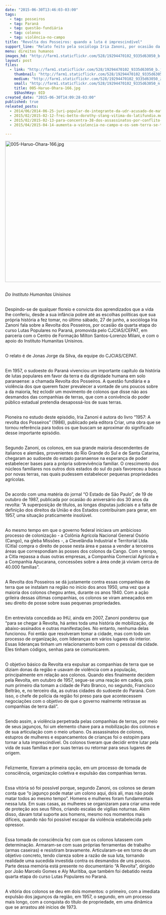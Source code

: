 ```yaml
---
date: "2015-06-30T13:46:03-03:00"
tags:
  - tag: posseiros
  - tag: Paraná
  - tag: questão-fundiária
  - tag: colonos
  - tag: violência-no-campo
title: "Revolta dos Posseiros: quando a luta é imprescindível"
support_line: "Relato feito pela socióloga Iria Zanoni, por ocasião da quarta etapa do curso Lutas Populares no Paraná."
menu: direitos humanos
images_hd: "http://farm1.staticflickr.com/528/19294470102_9335d63050_b.jpg"
layout: post
files:
  - link: "http://farm1.staticflickr.com/528/19294470102_9335d63050_b.jpg"
    thumbnail: "http://farm1.staticflickr.com/528/19294470102_9335d63050_t.jpg"
    medium: "http://farm1.staticflickr.com/528/19294470102_9335d63050_z.jpg"
    small: "http://farm1.staticflickr.com/528/19294470102_9335d63050_n.jpg"
    title: 005-Haruo-Ohara-166.jpg
    $$hashKey: 0ID
created_date: "2015-06-30T14:09:28-03:00"
published: true
releated_posts:
  - 2014/06/2014-06-25-juri-popular-de-integrante-da-udr-acusado-de-matar-sem-terra-e-adiado.md
  - 2015/02/2015-02-12-frei-betto-dorothy-stang-vitima-do-latifundio.md
  - 2015/02/2015-02-13-para-concentra-38-dos-assassinatos-por-conflito-de-terra-no-pais.md
  - 2015/04/2015-04-14-aumenta-a-violencia-no-campo-e-os-sem-terra-se-transformam-em-alvo-principal.md

---
```

<p><img alt="005-Haruo-Ohara-166.jpg" height="456" src="http://farm1.staticflickr.com/528/19294470102_9335d63050_b.jpg" width="700" /><br />
&nbsp;</p>

<p><em>Do Instituto Humanitas Unisinos</em></p>

<p><br />
Despindo-se de qualquer floreio e convicta dos aprendizados que a vida lhe conferiu, desde a sua inf&acirc;ncia pobre at&eacute; as escolhas pol&iacute;ticas que sua pr&oacute;pria hist&oacute;ria a fez tomar, no &uacute;ltimo s&aacute;bado, 27 de junho, a soci&oacute;loga Iria Zanoni fala sobre a Revolta dos Posseiros, por ocasi&atilde;o da quarta etapa do curso Lutas Populares no Paran&aacute;, promovida pelo CJCIAS/CEPAT, em parceria com o Centro de Forma&ccedil;&atilde;o Milton Santos&ndash;Lorenzo Milani, e com o apoio do Instituto Humanitas Unisinos.</p>

<p><br />
O relato &eacute; de Jonas Jorge da Silva, da equipe do CJCIAS/CEPAT.</p>

<p><br />
Em 1957, o sudoeste do Paran&aacute; vivenciou um importante cap&iacute;tulo da hist&oacute;ria de lutas populares em favor da terra e da dignidade humana em solo paranaense: a chamada Revolta dos Posseiros. A quest&atilde;o fundi&aacute;ria e a viol&ecirc;ncia dos que querem fazer prevalecer a vontade de uns poucos sobre a da maioria, fez eclodir um movimento de colonos que disse n&atilde;o aos desmandos das companhias de terras, que com a coniv&ecirc;ncia do poder p&uacute;blico estadual pretendia desaposs&aacute;-los de suas terras.</p>

<p><br />
Pioneira no estudo deste epis&oacute;dio, Iria Zanoni &eacute; autora do livro &ldquo;1957: A revolta dos Posseiros&rdquo; (1986), publicado pela editora Criar, uma obra que se tornou refer&ecirc;ncia para todos os que buscam se aproximar do significado desse importante epis&oacute;dio.</p>

<p><br />
Segundo Zanoni, os colonos, em sua grande maioria descendentes de italianos e alem&atilde;es, provenientes do Rio Grande do Sul e de Santa Catarina, chegaram ao sudoeste do estado paranaense na esperan&ccedil;a de poder estabelecer bases para a pr&oacute;pria sobreviv&ecirc;ncia familiar. O crescimento dos n&uacute;cleos familiares nos outros dois estados do sul do pa&iacute;s favoreceu a busca por novas terras, nas quais pudessem estabelecer pequenas propriedades agr&iacute;colas.</p>

<p><br />
De acordo com uma mat&eacute;ria do jornal &ldquo;O Estado de S&atilde;o Paulo&rdquo;, de 19 de outubro de 1987, publicada por ocasi&atilde;o do anivers&aacute;rio dos 30 anos da revolta: &ldquo;A superposi&ccedil;&atilde;o de t&iacute;tulos, as longas disputas judiciais e a falta de defini&ccedil;&atilde;o dos direitos da Uni&atilde;o e dos Estados contribu&iacute;ram para gerar, em 1957, uma situa&ccedil;&atilde;o praticamente insol&uacute;vel.</p>

<p><br />
Ao mesmo tempo em que o governo federal iniciava um ambicioso processo de coloniza&ccedil;&atilde;o - a Col&ocirc;nia Agr&iacute;cola Nacional General Os&oacute;rio (Cango), na gleba Miss&otilde;es -, a Clevel&acirc;ndia Industrial e Territorial Ltda. (Citla) compra o direito de posse nesta &aacute;rea e passa a vender a terceiros &aacute;reas que correspondiam &agrave;s posses dos colonos da Cango. Com o tempo, a Citla repassa a duas outras empresas, a Companhia Comercial Agr&iacute;cola e a Companhia Apucarana, concess&otilde;es sobre a &aacute;rea onde j&aacute; viviam cerca de 40.000 fam&iacute;lias&rdquo;.</p>

<p><br />
A Revolta dos Posseiros se d&aacute; justamente contra essas companhias de terra que se instalam na regi&atilde;o no in&iacute;cio dos anos 1950, uma vez que a maioria dos colonos chegou antes, durante os anos 1940. Com a a&ccedil;&atilde;o grileira dessas &uacute;ltimas companhias, os colonos se viram amea&ccedil;ados em seu direito de posse sobre suas pequenas propriedades.</p>

<p><br />
Em entrevista concedida ao IHU, ainda em 2007, Zanoni ponderou que &ldquo;para se chegar &agrave; Revolta, h&aacute; antes toda uma hist&oacute;ria de mobiliza&ccedil;&atilde;o, de abaixo-assinados e outras manifesta&ccedil;&otilde;es. No entanto, nenhuma delas funcionou. Foi ent&atilde;o que resolveram tomar a cidade, mas com todo um processo de organiza&ccedil;&atilde;o, com lideran&ccedil;as em v&aacute;rios lugares do interior. Essas lideran&ccedil;as tinham um relacionamento bom com o pessoal da cidade. Eles tinham c&oacute;digos, senhas para se comunicarem.</p>

<p><br />
O objetivo b&aacute;sico da Revolta era expulsar as companhias de terra que se diziam donas da regi&atilde;o e usavam de viol&ecirc;ncia com a popula&ccedil;&atilde;o, principalmente em rela&ccedil;&atilde;o aos colonos. Quando eles finalmente decidem pela Revolta, em outubro de 1957, segue-se uma rea&ccedil;&atilde;o em cadeia, pois num primeiro dia tomam a cidade de Pato Branco, no segundo, Francisco Beltr&atilde;o, e, no terceiro dia, as outras cidades do sudoeste do Paran&aacute;. Com isso, o chefe de pol&iacute;cia da regi&atilde;o foi preso para que acontecessem negocia&ccedil;&otilde;es com o objetivo de que o governo realmente retirasse as companhias de terra dali&rdquo;.</p>

<p><br />
Sendo assim, a viol&ecirc;ncia perpetrada pelas companhias de terras, por meio de seus jagun&ccedil;os, foi um elemento chave para a mobiliza&ccedil;&atilde;o dos colonos e de sua articula&ccedil;&atilde;o com o meio urbano. Os assassinatos de colonos, estupros de mulheres e espancamentos de crian&ccedil;as foi o estopim para tornar a luta imprescind&iacute;vel. Os colonos tiveram que decidir entre lutar pela vida de suas fam&iacute;lias e por suas terras ou retornar para seus lugares de origem.</p>

<p><br />
Felizmente, fizeram a primeira op&ccedil;&atilde;o, em um processo de tomada de consci&ecirc;ncia, organiza&ccedil;&atilde;o coletiva e expuls&atilde;o das companhias terras.</p>

<p><br />
Essa vit&oacute;ria s&oacute; foi poss&iacute;vel porque, segundo Zanoni, os colonos se deram conta que &ldquo;o jagun&ccedil;o pode matar um colono aqui, dois ali, mas n&atilde;o pode matar todos ao mesmo tempo&rdquo;. Homens e mulheres foram fundamentais nessa luta. Em suas casas, as mulheres se organizaram para criar uma rede de prote&ccedil;&atilde;o aos seus filhos, criando escalas de vig&iacute;lias noturnas. Al&eacute;m disso, davam total suporte aos homens, mesmo nos momentos mais dif&iacute;ceis, quando n&atilde;o foi poss&iacute;vel escapar da viol&ecirc;ncia estabelecida pelo opressor.</p>

<p><br />
Essa tomada de consci&ecirc;ncia fez com que os colonos lutassem com determina&ccedil;&atilde;o. Armaram-se com suas pr&oacute;prias ferramentas de trabalho (armas caseiras) e resistiram bravamente. Articularam-se em torno de um objetivo concreto, tendo clareza sobre a raz&atilde;o de sua luta, tornando realidade uma sucedida investida contra os desmandos de uns poucos. Parte dessa mem&oacute;ria est&aacute; presente no document&aacute;rio &ldquo;A Revolta&rdquo;, dirigido por Jo&atilde;o Marcelo Gomes e Aly Muritiba, que tamb&eacute;m foi debatido nesta quarta etapa do curso Lutas Populares no Paran&aacute;.</p>

<p><br />
A vit&oacute;ria dos colonos se deu em dois momentos: o primeiro, com a imediata expuls&atilde;o dos jagun&ccedil;os da regi&atilde;o, em 1957, o segundo, em um processo mais longo, com a conquista do t&iacute;tulo de propriedade, em uma din&acirc;mica que se arrastou at&eacute; in&iacute;cios de 1973.</p>

